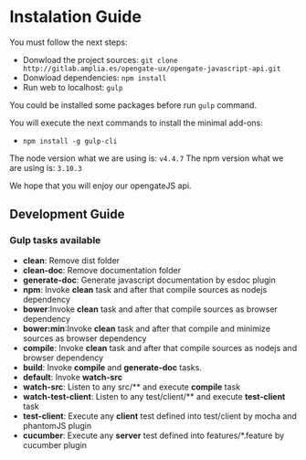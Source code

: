 # Instalation Guide

You must follow the next steps:
* Donwload the project sources: `git clone http://gitlab.amplia.es/opengate-ux/opengate-javascript-api.git`
* Donwload dependencies: `npm install`
* Run web to localhost: `gulp`


You could be installed some packages before run `gulp` command.

You will execute the next commands to install the minimal add-ons:
* `npm install -g gulp-cli`

The node version what we are using is: `v4.4.7`
The npm version what we are using is: `3.10.3`

We hope that you will enjoy our opengateJS api.

## Development Guide
### Gulp tasks available

* **clean**: Remove dist folder
* **clean-doc**: Remove documentation folder
* **generate-doc**: Generate javascript documentation by esdoc plugin
* **npm**: Invoke **clean** task and after that compile sources as nodejs dependency
*  **bower**:Invoke **clean** task and after that compile sources as browser dependency
*  **bower:min**:Invoke **clean** task and after that compile and minimize sources as browser dependency 
* **compile**: Invoke **clean** task and after that compile sources as nodejs and browser dependency
* **build**: Invoke **compile** and **generate-doc** tasks.
* **default**: Invoke **watch-src**
* **watch-src**: Listen to any src/** and execute **compile** task
* **watch-test-client**: Listen to any test/client/** and execute **test-client** task
* **test-client**: Execute any **client** test defined into test/client by mocha and phantomJS plugin
* **cucumber**: Execute any **server** test defined into features/*.feature by cucumber plugin
